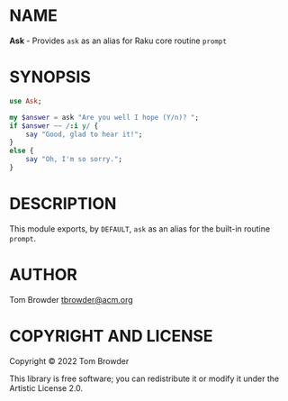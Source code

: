 NAME
====

**Ask** - Provides `ask` as an alias for Raku core routine `prompt`

SYNOPSIS
========

```Raku
use Ask;

my $answer = ask "Are you well I hope (Y/n)? ";
if $answer ~~ /:i y/ {
    say "Good, glad to hear it!";
}
else {
    say "Oh, I'm so sorry.";
}
```

DESCRIPTION
===========

This module exports, by `DEFAULT`, `ask` as an alias for the built-in routine `prompt`.

AUTHOR
======

Tom Browder <tbrowder@acm.org>

COPYRIGHT AND LICENSE
=====================

Copyright &#x00A9; 2022 Tom Browder

This library is free software; you can redistribute it or modify it under the Artistic License 2.0.

